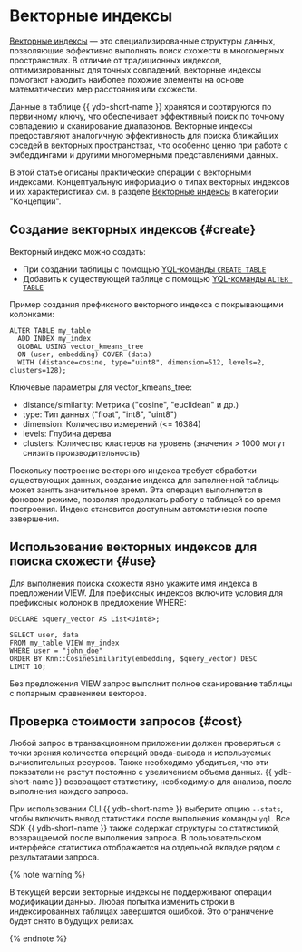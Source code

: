 # Векторные индексы

[Векторные индексы](https://en.wikipedia.org/wiki/Vector_database) — это специализированные структуры данных, позволяющие эффективно выполнять поиск схожести в многомерных пространствах. В отличие от традиционных индексов, оптимизированных для точных совпадений, векторные индексы помогают находить наиболее похожие элементы на основе математических мер расстояния или схожести.

Данные в таблице {{ ydb-short-name }} хранятся и сортируются по первичному ключу, что обеспечивает эффективный поиск по точному совпадению и сканирование диапазонов. Векторные индексы предоставляют аналогичную эффективность для поиска ближайших соседей в векторных пространствах, что особенно ценно при работе с эмбеддингами и другими многомерными представлениями данных.

В этой статье описаны практические операции с векторными индексами. Концептуальную информацию о типах векторных индексов и их характеристиках см. в разделе [Векторные индексы](../concepts/vector_indexes.md) в категории "Концепции".

## Создание векторных индексов {#create}

Векторный индекс можно создать:
* При создании таблицы с помощью [YQL-команды `CREATE TABLE`](../yql/reference/syntax/create_table/index.md)
* Добавить к существующей таблице с помощью [YQL-команды `ALTER TABLE`](../yql/reference/syntax/alter_table/index.md)

Пример создания префиксного векторного индекса с покрывающими колонками:

```yql
ALTER TABLE my_table
  ADD INDEX my_index
  GLOBAL USING vector_kmeans_tree
  ON (user, embedding) COVER (data)
  WITH (distance=cosine, type="uint8", dimension=512, levels=2, clusters=128);
```

Ключевые параметры для vector_kmeans_tree:
* distance/similarity: Метрика ("cosine", "euclidean" и др.)
* type: Тип данных ("float", "int8", "uint8")
* dimension: Количество измерений (<= 16384)
* levels: Глубина дерева
* clusters: Количество кластеров на уровень (значения > 1000 могут снизить производительность)

Поскольку построение векторного индекса требует обработки существующих данных, создание индекса для заполненной таблицы может занять значительное время. Эта операция выполняется в фоновом режиме, позволяя продолжать работу с таблицей во время построения. Индекс становится доступным автоматически после завершения.

## Использование векторных индексов для поиска схожести {#use}

Для выполнения поиска схожести явно укажите имя индекса в предложении VIEW. Для префиксных индексов включите условия для префиксных колонок в предложение WHERE:

```yql
DECLARE $query_vector AS List<Uint8>;

SELECT user, data
FROM my_table VIEW my_index
WHERE user = "john_doe"
ORDER BY Knn::CosineSimilarity(embedding, $query_vector) DESC
LIMIT 10;
```

Без предложения VIEW запрос выполнит полное сканирование таблицы с попарным сравнением векторов.

## Проверка стоимости запросов {#cost}

Любой запрос в транзакционном приложении должен проверяться с точки зрения количества операций ввода-вывода и используемых вычислительных ресурсов. Также необходимо убедиться, что эти показатели не растут постоянно с увеличением объема данных. {{ ydb-short-name }} возвращает статистику, необходимую для анализа, после выполнения каждого запроса.

При использовании CLI {{ ydb-short-name }} выберите опцию `--stats`, чтобы включить вывод статистики после выполнения команды `yql`. Все SDK {{ ydb-short-name }} также содержат структуры со статистикой, возвращаемой после выполнения запроса. В пользовательском интерфейсе статистика отображается на отдельной вкладке рядом с результатами запроса.

{% note warning %}

В текущей версии векторные индексы не поддерживают операции модификации данных.
Любая попытка изменить строки в индексированных таблицах завершится ошибкой.
Это ограничение будет снято в будущих релизах.

{% endnote %}